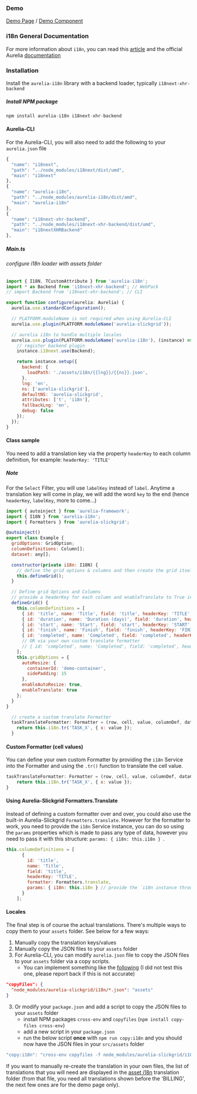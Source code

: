 ### Demo
[Demo Page](https://ghiscoding.github.io/aurelia-slickgrid/#/slickgrid/example12) / [Demo Component](/ghiscoding/aurelia-slickgrid/blob/master/aurelia-slickgrid/src/examples/slickgrid/example12.ts)

### i18n General Documentation
For more information about `i18n`, you can read this [article](http://blog.aurelia.io/2016/08/22/aurelia-i18n-update-and-cli-tutorial/) and the official Aurelia [documentation](http://aurelia.io/docs/plugins/i18n/)

### Installation
Install the `aurelia-i18n` library with a backend loader, typically `i18next-xhr-backend`
##### Install NPM package
```javascript
npm install aurelia-i18n i18next-xhr-backend
```
#### Aurelia-CLI
For the Aurelia-CLI, you will also need to add the following to your `aurelia.json` file
```javascript
{
  "name": "i18next",
  "path": "../node_modules/i18next/dist/umd",
  "main": "i18next"
},
{
  "name": "aurelia-i18n",
  "path": "../node_modules/aurelia-i18n/dist/amd",
  "main": "aurelia-i18n"
},
{
  "name": "i18next-xhr-backend",
  "path": "../node_modules/i18next-xhr-backend/dist/umd",
  "main": "i18nextXHRBackend"
},
```
##### Main.ts
###### configure i18n loader with assets folder
```javascript
import { I18N, TCustomAttribute } from 'aurelia-i18n';
import * as Backend from 'i18next-xhr-backend'; // WebPack
// import Backend from 'i18next-xhr-backend'; // CLI

export function configure(aurelia: Aurelia) {
  aurelia.use.standardConfiguration();

  // PLATFORM.moduleName is not required when using Aurelia-CLI
  aurelia.use.plugin(PLATFORM.moduleName('aurelia-slickgrid'));

  // aurelia i18n to handle multiple locales
  aurelia.use.plugin(PLATFORM.moduleName('aurelia-i18n'), (instance) => {
    // register backend plugin
    instance.i18next.use(Backend);

    return instance.setup({
      backend: {
        loadPath: './assets/i18n/{{lng}}/{{ns}}.json',
      },
      lng: 'en',
      ns: ['aurelia-slickgrid'],
      defaultNS: 'aurelia-slickgrid',
      attributes: ['t', 'i18n'],
      fallbackLng: 'en',
      debug: false
    });
  });
}
```

#### Class sample
You need to add a translation key via the property `headerKey` to each column definition, for example: `headerKey: 'TITLE'`

##### Note
For the `Select` Filter, you will use `labelKey` instead of `label`. Anytime a translation key will come in play, we will add the word `key` to the end (hence `headerKey`, `labelKey`, more to come...)

```javascript
import { autoinject } from 'aurelia-framework';
import { I18N } from 'aurelia-i18n';
import { Formatters } from 'aurelia-slickgrid';

@autoinject()
export class Example {
  gridOptions: GridOption;
  columnDefinitions: Column[];
  dataset: any[];

  constructor(private i18n: I18N) {
    // define the grid options & columns and then create the grid itself
    this.defineGrid();
  }

  // Define grid Options and Columns
  // provide a headerKey for each column and enableTranslate to True in GridOption
  defineGrid() {
    this.columnDefinitions = [
      { id: 'title', name: 'Title', field: 'title', headerKey: 'TITLE', formatter: this.taskTranslateFormatter, sortable: true, minWidth: 100 },
      { id: 'duration', name: 'Duration (days)', field: 'duration', headerKey: 'DURATION', sortable: true, minWidth: 100 },
      { id: 'start', name: 'Start', field: 'start', headerKey: 'START', formatter: Formatters.dateIso, minWidth: 100 },
      { id: 'finish', name: 'Finish', field: 'finish', headerKey: 'FINISH', formatter: Formatters.dateIso, minWidth: 100 },
      { id: 'completed', name: 'Completed', field: 'completed', headerKey: 'COMPLETED', formatter: Formatters.translate, params: { i18n: this.i18n }, sortable: true, minWidth: 100 }
      // OR via your own custom translate formatter
      // { id: 'completed', name: 'Completed', field: 'completed', headerKey: 'COMPLETED', formatter: translateFormatter, sortable: true, minWidth: 100 }
    ];
    this.gridOptions = {
      autoResize: {
        containerId: 'demo-container',
        sidePadding: 15
      },
      enableAutoResize: true,
      enableTranslate: true
    };
  }
}

  // create a custom translate Formatter
  taskTranslateFormatter: Formatter = (row, cell, value, columnDef, dataContext) => {
    return this.i18n.tr('TASK_X', { x: value });
  }
```

#### Custom Formatter (cell values)
You can define your own custom Formatter by providing the `i18n` Service into the Formatter and using the `.tr()` function to translate the cell value.
```javascript
taskTranslateFormatter: Formatter = (row, cell, value, columnDef, dataContext) => {
    return this.i18n.tr('TASK_X', { x: value });
}
```

#### Using Aurelia-Slickgrid Formatters.Translate
Instead of defining a custom formatter over and over, you could also use the built-in Aurelia-Slickgrid `Formatters.translate`. However for the formatter to work, you need to provide the `i18n` Service instance, you can do so using the `params` properties which is made to pass any type of data, however you need to pass it with this structure: `params: { i18n: this.i18n } `. 
```javascript
this.columnDefinitions = [
      { 
        id: 'title', 
        name: 'Title', 
        field: 'title', 
        headerKey: 'TITLE', 
        formatter: Formatters.translate, 
        params: { i18n: this.i18n } // provide the `i18n instance through the params.i18n property
      }
    ];
```

#### Locales 
The final step is of course the actual translations. There's multiple ways to copy them to your `assets` folder. See below for a few ways:
1. Manually copy the translation keys/values
2. Manually copy the JSON files to your `assets` folder
2. For Aurelia-CLI, you can modify `aurelia.json` file to copy the JSON files to your `assets` folder via a copy scripts.
   - You can implement something like the [following](https://stackoverflow.com/a/43733694/1212166) (I did not test this one, please report back if this is not accurate)
```json
"copyFiles": {
  "node_modules/aurelia-slickgrid/i18n/*.json": "assets"
}
```
3. Or modify your `package.json` and add a script to copy the JSON files to your `assets` folder
   - install NPM packages `cross-env` and `copyfiles` (`npm install copy-files cross-env`)
   - add a new script in your `package.json` 
   - run the below script **once** with `npm run copy:i18n` and you should now have the JSON files in your `src/assets` folder
```javascript
"copy:i18n": "cross-env copyfiles -f node_modules/aurelia-slickgrid/i18n/*.json assets/i18n"
```
If you want to manually re-create the translation in your own files, the list of translations that you will need are displayed in the [asset i18n](https://github.com/ghiscoding/aurelia-slickgrid/tree/master/aurelia-slickgrid/assets/i18n) translation folder (from that file, you need all translations shown before the 'BILLING', the next few ones are for the demo page only).

